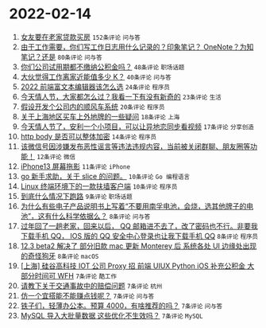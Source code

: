 # 2022-02-14

1. [女友要在老家贷款买房](https://www.v2ex.com/t/833660) `152条评论` `问与答`
1. [由于工作需要，你们写工作日志用什么记录的？印象笔记？ OneNote？为知笔记？还是](https://www.v2ex.com/t/833644) `80条评论` `问与答`
1. [你们公司试用期都不缴纳公积金吗？](https://www.v2ex.com/t/833655) `48条评论` `职场话题`
1. [大伙觉得工作离家近能值多少 K？](https://www.v2ex.com/t/833658) `40条评论` `问与答`
1. [2022 前端富文本编辑器该怎么选](https://www.v2ex.com/t/833656) `24条评论` `程序员`
1. [今天情人节，大家都怎么过？我看一下有没有新奇的](https://www.v2ex.com/t/833648) `23条评论` `生活`
1. [假设开发个公司内的顺风车系统](https://www.v2ex.com/t/833688) `20条评论` `程序员`
1. [关于上海地区买车上外地牌的一些疑问](https://www.v2ex.com/t/833663) `18条评论` `上海`
1. [今天情人节了，安利一个小项目，可以让异地恋同步看视频](https://www.v2ex.com/t/833678) `17条评论` `分享创造`
1. [http body 是否可以整体加密](https://www.v2ex.com/t/833676) `14条评论` `程序员`
1. [该微信号因涉嫌发布恶性谣言等违法违规内容，当前被关闭群聊、朋友圈等功能！](https://www.v2ex.com/t/833665) `12条评论` `微信`
1. [iPhone13 屏幕拖影](https://www.v2ex.com/t/833642) `11条评论` `iPhone`
1. [go 新手求助，关于 slice 的问题。](https://www.v2ex.com/t/833681) `10条评论` `Go 编程语言`
1. [Linux 终端环境下的一款扶墙客户端](https://www.v2ex.com/t/833680) `10条评论` `程序员`
1. [到底什么情况下跑路](https://www.v2ex.com/t/833667) `9条评论` `职场话题`
1. [为什么有些电子产品说明书上写着“不要用南孚电池，会烧，选其他牌子的电池”，这有什么科学依据么？](https://www.v2ex.com/t/833718) `8条评论` `问与答`
1. [过年回了一趟老家，回来以后， QQ 邮箱进不去了，改了密码也不行。非要我下载手机 QQ， IOS 版的 QQ 安全中心登录也让我下载手机 QQ](https://www.v2ex.com/t/833677) `8条评论` `程序员`
1. [12.3 beta2 解决了 部分旧款 mac 更新 Monterey 后 系统各处 UI 边缘处出现的奇怪狗牙](https://www.v2ex.com/t/833653) `8条评论` `macOS`
1. [[上海] 硅谷高科技 IOT 公司 Proxy 招 前端 UIUX Python iOS 补充公积金 大部分时间可 WFH](https://www.v2ex.com/t/833716) `7条评论` `酷工作`
1. [请教下关于交通事故中的赔偿问题](https://www.v2ex.com/t/833708) `7条评论` `杭州`
1. [仿一个宜搭能不能赚点钱呢？](https://www.v2ex.com/t/833695) `7条评论` `问与答`
1. [铁子们，轻薄办公本。预算 4000，有啥推荐的吗？](https://www.v2ex.com/t/833679) `7条评论` `问与答`
1. [MySQL 导入大批量数据 这些优化不生效吗？](https://www.v2ex.com/t/833652) `7条评论` `MySQL`

